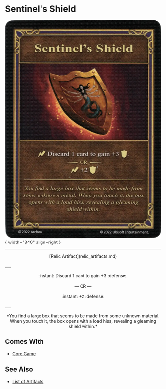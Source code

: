 # Sentinel's Shield

![Sentinel's Shield](../assets/artifacts_relic-sentinels_shield.webp){ width="340" align=right }
___
<p style="text-align: center;" markdown>[Relic Artifact](relic_artifacts.md)</p>
___
<p style="text-align: center;" markdown>:instant: Discard 1 card to gain +3 :defense:.<br><br>— OR —<br><br>:instant: +2 :defense:</p>
___
<p style="text-align: center;" markdown>*You find a large box that seems to be made from some unknown material. When you touch it, the box opens with a load hiss, revealing a gleaming shield within.*</p>


## Comes With

- [Core Game](../content.md)


## See Also


- [List of Artifacts](index.md)
